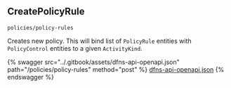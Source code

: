
## CreatePolicyRule
`policies/policy-rules`

Creates new policy. This will bind list of `PolicyRule` entities with `PolicyControl` entities to a given `ActivityKind`.

{% swagger src="../.gitbook/assets/dfns-api-openapi.json" path="/policies/policy-rules" method="post" %}
[dfns-api-openapi.json](../.gitbook/assets/dfns-api-openapi.json)
{% endswagger %}

